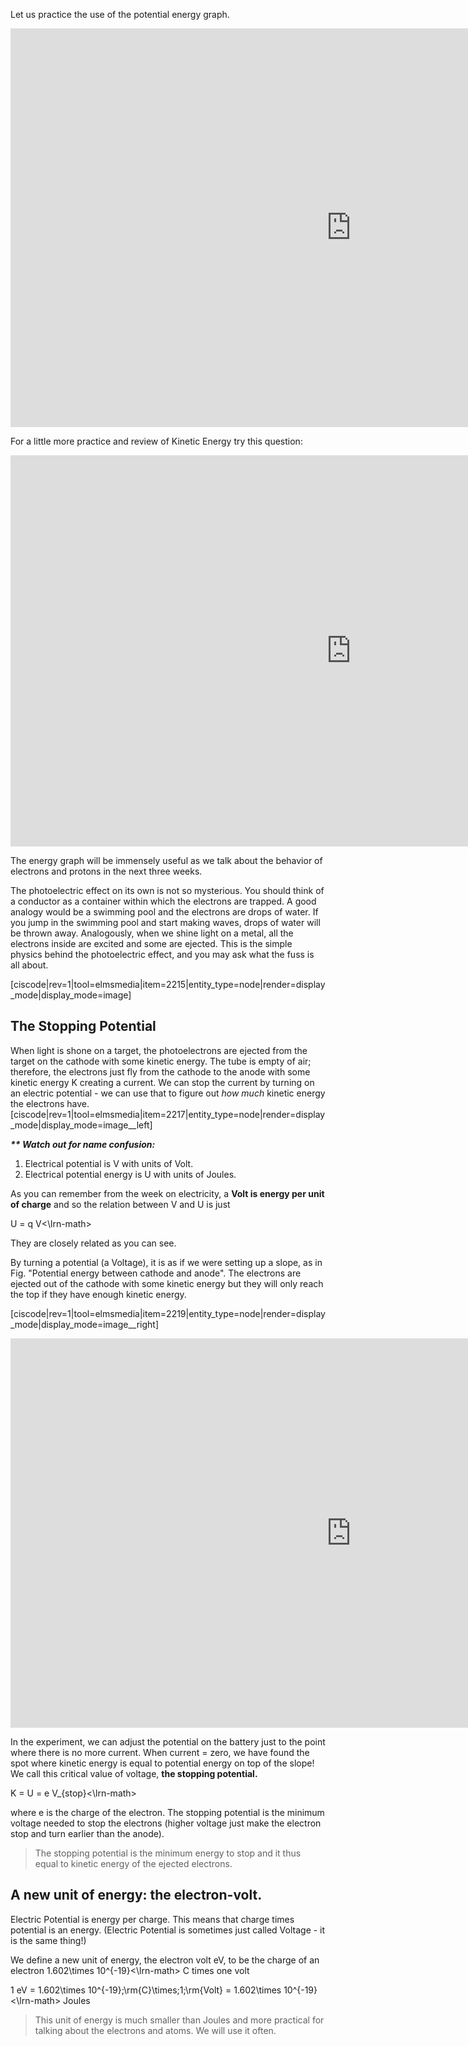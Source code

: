 Let us practice the use of the potential energy graph.

<iframe src="https://h5p.org/h5p/embed/86028" width="1090" height="638" frameborder="0" allowfullscreen="allowfullscreen"></iframe><script src="https://h5p.org/sites/all/modules/h5p/library/js/h5p-resizer.js" charset="UTF-8"></script>

For a little more practice and review of Kinetic Energy try this question:
<iframe src="https://h5p.org/h5p/embed/104438" width="1090" height="626" frameborder="0" allowfullscreen="allowfullscreen"></iframe><script src="https://h5p.org/sites/all/modules/h5p/library/js/h5p-resizer.js" charset="UTF-8"></script>

The energy graph will be immensely useful as we talk about the behavior of electrons and protons in the next three weeks.

The photoelectric effect on its own is not so mysterious. You should think of a conductor as a container within which the electrons are trapped. A good analogy would be a swimming pool and the electrons are drops of water. If you jump in the swimming pool and start making waves, drops of water will be thrown away. Analogously, when we shine light on a metal, all the electrons inside are excited and some are ejected. This is the simple physics behind the photoelectric effect, and you may ask what the fuss is all about.
 
[ciscode|rev=1|tool=elmsmedia|item=2215|entity_type=node|render=display_mode|display_mode=image]

## The Stopping Potential

When light is shone on a target, the photoelectrons are ejected from the target on the cathode with some kinetic energy. The tube is empty of air; therefore, the electrons just fly from the cathode to the anode with some kinetic energy K creating a current. We can stop the current by turning on an electric potential - we can use that to figure out _how much_ kinetic energy the electrons have.
[ciscode|rev=1|tool=elmsmedia|item=2217|entity_type=node|render=display_mode|display_mode=image__left]

**_\*\* Watch out for name confusion:_**

1. Electrical potential is V with units of Volt.
2. Electrical potential energy is U with units of Joules.

As you can remember from the week on electricity, a **Volt is energy per unit of charge** and so the relation between V and U is just

<lrn-math>U = q V<\lrn-math>

They are closely related as you can see.

By turning a potential (a Voltage), it is as if we were setting up a slope, as in Fig. "Potential energy between cathode and anode". The electrons are ejected out of the cathode with some kinetic energy but they will only reach the top if they have enough kinetic energy.

[ciscode|rev=1|tool=elmsmedia|item=2219|entity_type=node|render=display_mode|display_mode=image__right]

<iframe src="https://h5p.org/h5p/embed/104515" width="1090" height="623" frameborder="0" allowfullscreen="allowfullscreen"></iframe><script src="https://h5p.org/sites/all/modules/h5p/library/js/h5p-resizer.js" charset="UTF-8"></script>

In the experiment, we can adjust the potential on the battery just to the point where there is no more current. When current = zero, we have found the spot where kinetic energy is equal to potential energy on top of the slope! We call this critical value of voltage, **the stopping potential.**

<lrn-math>K = U = e V_{stop}<\lrn-math>

where e is the charge of the electron. The stopping potential is the minimum voltage needed to stop the electrons (higher voltage just make the electron stop and turn earlier than the anode). 

> The stopping potential is the minimum energy to stop and it thus equal to kinetic energy of the ejected electrons. 

## A new unit of energy: the electron-volt.

Electric Potential is energy per charge. This means that charge times potential is an energy. (Electric Potential is sometimes just called Voltage - it is the same thing!)

 We define a new unit of energy, the electron volt eV, to be the charge of an electron <lrn-math>1.602\times 10^{-19}<\lrn-math> C times one volt

1 eV = <lrn-math>1.602\times 10^{-19}\;\rm{C}\times\;1;\rm{Volt} = 1.602\times 10^{-19}<\lrn-math> Joules

> This unit of energy is much smaller than Joules and more practical for talking about the electrons and atoms. We will use it often.
